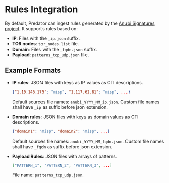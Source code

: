 # Rules Integration
By default, Predator can ingest rules generated by the [Anubi Signatures project](https://github.com/kavat/anubi-signatures). It supports rules based on:
- **IP**: Files with the `_ip.json` suffix.
- **TOR nodes**: `tor_nodes.list` file.
- **Domain**: Files with the `_fqdn.json` suffix.
- **Payload**: `patterns_tcp_udp.json` file.

## Example Formats
- **IP rules**: JSON files with keys as IP values as CTI descriptions.
  ```json
  {"1.10.146.175": "misp", "1.117.62.81": "misp", ...}
  ```
  Default sources file names: `anubi_YYYY_MM_ip.json`.
  Custom file names shall have `_ip` as suffix before json extension.

- **Domain rules**: JSON files with keys as domain values as CTI descriptions.
  ```json
  {"domain1": "misp", "domain2": "misp", ...}
  ```
  Default sources file names: `anubi_YYYY_MM_fqdn.json`. 
  Custom file names shall have `_fqdn` as suffix before json extension.

- **Payload Rules**: JSON files with arrays of patterns.
  ```json
  ["PATTERN_1", "PATTERN_2", "PATTERN_3", ...]
  ```
  File name: `patterns_tcp_udp.json`.
